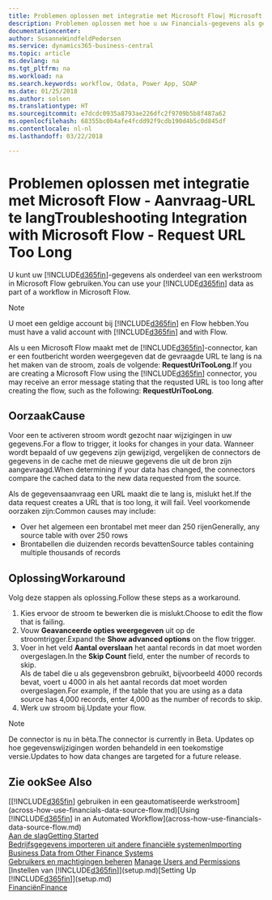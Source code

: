 ```yaml
---
title: Problemen oplossen met integratie met Microsoft Flow| Microsoft Docs
description: Problemen oplossen met hoe u uw Financials-gegevens als gegevensbron beschikbaar kunt maken en een OData-URL van uw webservices kunt opgeven om een geautomatiseerde werkstroom te maken.
documentationcenter: 
author: SusanneWindfeldPedersen
ms.service: dynamics365-business-central
ms.topic: article
ms.devlang: na
ms.tgt_pltfrm: na
ms.workload: na
ms.search.keywords: workflow, Odata, Power App, SOAP
ms.date: 01/25/2018
ms.author: solsen
ms.translationtype: HT
ms.sourcegitcommit: e7dcdc0935a8793ae226dfc2f9709b5b8f487a62
ms.openlocfilehash: 68355bc0b4afe4fcdd92f9cdb190d4b5c0d845df
ms.contentlocale: nl-nl
ms.lasthandoff: 03/22/2018

---
```

# <a name="troubleshooting-integration-with-microsoft-flow---request-url-too-long"></a><span data-ttu-id="49873-103">Problemen oplossen met integratie met Microsoft Flow - Aanvraag-URL te lang</span><span class="sxs-lookup"><span data-stu-id="49873-103">Troubleshooting Integration with Microsoft Flow - Request URL Too Long</span></span>
<span data-ttu-id="49873-104">U kunt uw [!INCLUDE[d365fin](includes/d365fin_md.md)]-gegevens als onderdeel van een werkstroom in Microsoft Flow gebruiken.</span><span class="sxs-lookup"><span data-stu-id="49873-104">You can use your [!INCLUDE[d365fin](includes/d365fin_md.md)] data as part of a workflow in Microsoft Flow.</span></span>  

> [!NOTE]  
>   <span data-ttu-id="49873-105">U moet een geldige account bij [!INCLUDE[d365fin](includes/d365fin_md.md)] en Flow hebben.</span><span class="sxs-lookup"><span data-stu-id="49873-105">You must have a valid account with [!INCLUDE[d365fin](includes/d365fin_md.md)] and with Flow.</span></span>  

<span data-ttu-id="49873-106">Als u een Microsoft Flow maakt met de [!INCLUDE[d365fin](includes/d365fin_md.md)]-connector, kan er een foutbericht worden weergegeven dat de gevraagde URL te lang is na het maken van de stroom, zoals de volgende: **RequestUriTooLong**.</span><span class="sxs-lookup"><span data-stu-id="49873-106">If you are creating a Microsoft Flow using the [!INCLUDE[d365fin](includes/d365fin_md.md)] connector, you may receive an error message stating that the requsted URL is too long after creating the flow, such as the following: **RequestUriTooLong**.</span></span>

## <a name="cause"></a><span data-ttu-id="49873-107">Oorzaak</span><span class="sxs-lookup"><span data-stu-id="49873-107">Cause</span></span>
<span data-ttu-id="49873-108">Voor een te activeren stroom wordt gezocht naar wijzigingen in uw gegevens.</span><span class="sxs-lookup"><span data-stu-id="49873-108">For a flow to trigger, it looks for changes in your data.</span></span> <span data-ttu-id="49873-109">Wanneer wordt bepaald of uw gegevens zijn gewijzigd, vergelijken de connectors de gegevens in de cache met de nieuwe gegevens die uit de bron zijn aangevraagd.</span><span class="sxs-lookup"><span data-stu-id="49873-109">When determining if your data has changed, the connectors compare the cached data to the new data requested from the source.</span></span>  

<span data-ttu-id="49873-110">Als de gegevensaanvraag een URL maakt die te lang is, mislukt het.</span><span class="sxs-lookup"><span data-stu-id="49873-110">If the data request creates a URL that is too long, it will fail.</span></span> <span data-ttu-id="49873-111">Veel voorkomende oorzaken zijn:</span><span class="sxs-lookup"><span data-stu-id="49873-111">Common causes may include:</span></span>
- <span data-ttu-id="49873-112">Over het algemeen een brontabel met meer dan 250 rijen</span><span class="sxs-lookup"><span data-stu-id="49873-112">Generally, any source table with over 250 rows</span></span>
- <span data-ttu-id="49873-113">Brontabellen die duizenden records bevatten</span><span class="sxs-lookup"><span data-stu-id="49873-113">Source tables containing multiple thousands of records</span></span>

## <a name="workaround"></a><span data-ttu-id="49873-114">Oplossing</span><span class="sxs-lookup"><span data-stu-id="49873-114">Workaround</span></span>
<span data-ttu-id="49873-115">Volg deze stappen als oplossing.</span><span class="sxs-lookup"><span data-stu-id="49873-115">Follow these steps as a workaround.</span></span>
1. <span data-ttu-id="49873-116">Kies ervoor de stroom te bewerken die is mislukt.</span><span class="sxs-lookup"><span data-stu-id="49873-116">Choose to edit the flow that is failing.</span></span>
2. <span data-ttu-id="49873-117">Vouw **Geavanceerde opties weergegeven** uit op de stroomtrigger.</span><span class="sxs-lookup"><span data-stu-id="49873-117">Expand the **Show advanced options** on the flow trigger.</span></span>
3. <span data-ttu-id="49873-118">Voer in het veld **Aantal overslaan** het aantal records in dat moet worden overgeslagen.</span><span class="sxs-lookup"><span data-stu-id="49873-118">In the **Skip Count** field, enter the number of records to skip.</span></span>  
<span data-ttu-id="49873-119">Als de tabel die u als gegevensbron gebruikt, bijvoorbeeld 4000 records bevat, voert u 4000 in als het aantal records dat moet worden overgeslagen.</span><span class="sxs-lookup"><span data-stu-id="49873-119">For example, if the table that you are using as a data source has 4,000 records, enter 4,000 as the number of records to skip.</span></span>
4. <span data-ttu-id="49873-120">Werk uw stroom bij.</span><span class="sxs-lookup"><span data-stu-id="49873-120">Update your flow.</span></span>

> [!NOTE]  
> <span data-ttu-id="49873-121">De connector is nu in bèta.</span><span class="sxs-lookup"><span data-stu-id="49873-121">The connector is currently in Beta.</span></span> <span data-ttu-id="49873-122">Updates op hoe gegevenswijzigingen worden behandeld in een toekomstige versie.</span><span class="sxs-lookup"><span data-stu-id="49873-122">Updates to how data changes are targeted for a future release.</span></span>


## <a name="see-also"></a><span data-ttu-id="49873-123">Zie ook</span><span class="sxs-lookup"><span data-stu-id="49873-123">See Also</span></span>
<span data-ttu-id="49873-124">[[!INCLUDE[d365fin](includes/d365fin_md.md)] gebruiken in een geautomatiseerde werkstroom](across-how-use-financials-data-source-flow.md)</span><span class="sxs-lookup"><span data-stu-id="49873-124">[Using [!INCLUDE[d365fin](includes/d365fin_md.md)] in an Automated Workflow](across-how-use-financials-data-source-flow.md)</span></span>  
[<span data-ttu-id="49873-125">Aan de slag</span><span class="sxs-lookup"><span data-stu-id="49873-125">Getting Started</span></span>](product-get-started.md)  
[<span data-ttu-id="49873-126">Bedrijfsgegevens importeren uit andere financiële systemen</span><span class="sxs-lookup"><span data-stu-id="49873-126">Importing Business Data from Other Finance Systems</span></span>](upload-data.md)  
<span data-ttu-id="49873-127">[Gebruikers en machtigingen beheren](ui-how-users-permissions.md)  </span><span class="sxs-lookup"><span data-stu-id="49873-127">[Manage Users and Permissions](ui-how-users-permissions.md)  </span></span>  
<span data-ttu-id="49873-128">[Instellen van [!INCLUDE[d365fin](includes/d365fin_md.md)]](setup.md)</span><span class="sxs-lookup"><span data-stu-id="49873-128">[Setting Up [!INCLUDE[d365fin](includes/d365fin_md.md)]](setup.md)</span></span>  
[<span data-ttu-id="49873-129">Financiën</span><span class="sxs-lookup"><span data-stu-id="49873-129">Finance</span></span>](finance.md)  


